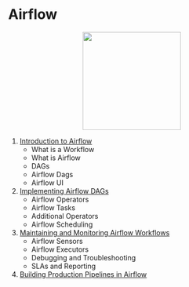 # Airflow
<p align="center">
  <img src="https://airflow.apache.org/images/feature-image.png" height="200px">
</p>

1. [Introduction to Airflow](https://github.com/vanessaaleung/DS-notes/blob/master/data-engineering/airflow/intro.md)
    - What is a Workflow
    - What is Airflow
    - DAGs
    - Airflow Dags
    - Airflow UI
2. [Implementing Airflow DAGs](https://github.com/vanessaaleung/DS-notes/blob/master/data-engineering/airflow/implementing-dags.md)
    - Airflow Operators
    - Airflow Tasks
    - Additional Operators
    - Airflow Scheduling
3. [Maintaining and Monitoring Airflow Workflows](https://github.com/vanessaaleung/DS-notes/blob/master/data-engineering/airflow/workflows.md)
    - Airflow Sensors
    - Airflow Executors
    - Debugging and Troubleshooting
    - SLAs and Reporting
4. [Building Production Pipelines in Airflow](https://github.com/vanessaaleung/DS-notes/blob/master/data-engineering/airflow/production-pipeline.md)
